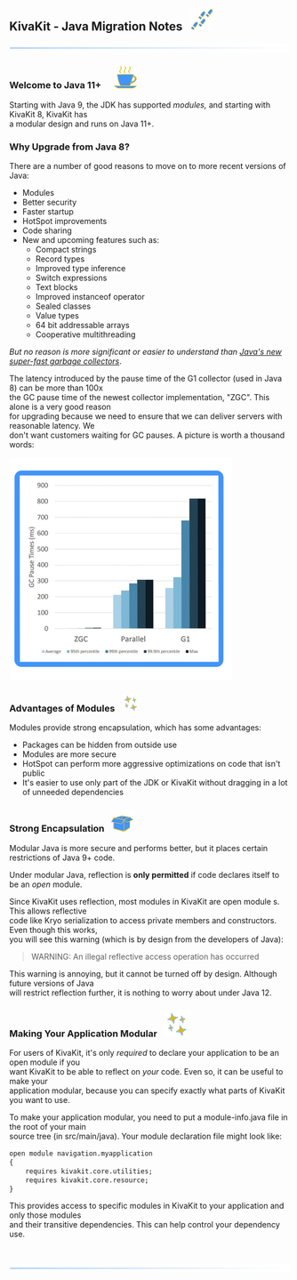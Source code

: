 ## KivaKit - Java Migration Notes &nbsp;  ![](../images/footprints-40.png)

![](../images/horizontal-line.png)

### Welcome to Java 11+ &nbsp;&nbsp;    ![](../images/coffee-40.png)

Starting with Java 9, the JDK has supported _modules,_ and starting with KivaKit 8, KivaKit has  
a modular design and runs on Java 11+.

### Why Upgrade from Java 8?

There are a number of good reasons to move on to more recent versions of Java:

* Modules
* Better security
* Faster startup
* HotSpot improvements
* Code sharing
* New and upcoming features such as:
    * Compact strings
    * Record types
    * Improved type inference
    * Switch expressions
    * Text blocks
    * Improved instanceof operator
    * Sealed classes
    * Value types
    * 64 bit addressable arrays
    * Cooperative multithreading

*But no reason is more significant or easier to understand than [Java's new super-fast garbage collectors](https://blogs.oracle.com/javamagazine/understanding-the-jdks-new-superfast-garbage-collectors)*.

The latency introduced by the pause time of the G1 collector (used in Java 8) can be more than 100x  
the GC pause time of the newest collector implementation, "ZGC". This alone is a very good reason   
for upgrading because we need to ensure that we can deliver servers with reasonable latency. We  
don't want customers waiting for GC pauses. A picture is worth a thousand words:

![](../images/gc.png)

### Advantages of Modules   ![](../images/stars-32.png)

Modules provide strong encapsulation, which has some advantages:

* Packages can be hidden from outside use
* Modules are more secure
* HotSpot can perform more aggressive optimizations on code that isn't public
* It's easier to use only part of the JDK or KivaKit without dragging in a lot of unneeded dependencies

### Strong Encapsulation   ![](../images/box-40.png)

Modular Java is more secure and performs better, but it places certain restrictions of Java 9+ code.

Under modular Java, reflection is **only permitted** if code declares itself to be an _open_ module.

Since KivaKit uses reflection, most modules in KivaKit are open module s. This allows reflective  
code like Kryo serialization to access private members and constructors. Even though this works,  
you will see this warning (which is by design from the developers of Java):

> WARNING: An illegal reflective access operation has occurred

This warning is annoying, but it cannot be turned off by design. Although future versions of Java  
will restrict reflection further, it is nothing to worry about under Java 12.

### Making Your Application Modular &nbsp; ![](../images/stars-48.png)

For users of KivaKit, it's only _required_ to declare your application to be an open module  if you  
want KivaKit to be able to reflect on _your_ code. Even so, it can be useful to make your  
application modular, because you can specify exactly what parts of KivaKit you want to use.

To make your application modular, you need to put a module-info.java file in the root of your main  
source tree (in src/main/java). Your module declaration file might look like:

    open module navigation.myapplication 
    { 
        requires kivakit.core.utilities; 
        requires kivakit.core.resource; 
    }

This provides access to specific modules in KivaKit to your application and only those modules  
and their transitive dependencies. This can help control your dependency use.

<br/> 

![](../images/horizontal-line.png)
